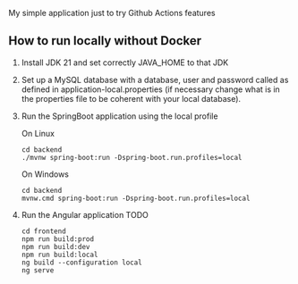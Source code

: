 My simple application just to try Github Actions features

## How to run locally without Docker
1. Install JDK 21 and set correctly JAVA_HOME to that JDK
2. Set up a MySQL database with a database, user and password called as defined in application-local.properties (if necessary change what is in the properties file to be coherent with your local database).
3. Run the SpringBoot application using the local profile

   On Linux
   ```
   cd backend
   ./mvnw spring-boot:run -Dspring-boot.run.profiles=local
   ```
   On Windows
   ```
   cd backend
   mvnw.cmd spring-boot:run -Dspring-boot.run.profiles=local
   ```
4. Run the Angular application TODO
   ```
   cd frontend
   npm run build:prod
   npm run build:dev
   npm run build:local
   ng build --configuration local
   ng serve
   ```

